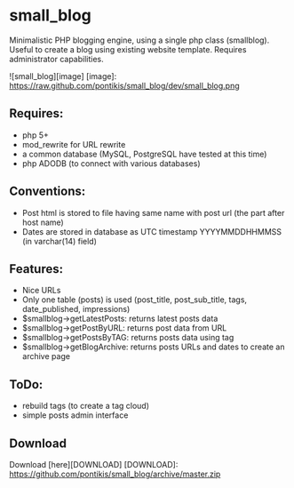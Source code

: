 small_blog
==========

Minimalistic PHP blogging engine, using a single php class (smallblog). Useful to create a blog using existing website template. Requires administrator capabilities.


![small_blog][image]
[image]: https://raw.github.com/pontikis/small_blog/dev/small_blog.png

Requires:
--------
* php 5+
* mod_rewrite for URL rewrite
* a common database (MySQL, PostgreSQL have tested at this time)
* php ADODB (to connect with various databases)

Conventions:
--------
* Post html is stored to file having same name with post url (the part after host name)
* Dates are stored in database as UTC timestamp YYYYMMDDHHMMSS (in varchar(14) field)

Features:
--------
* Nice URLs
* Only one table (posts) is used (post_title, post_sub_title, tags, date_published, impressions)
* $smallblog->getLatestPosts: returns latest posts data
* $smallblog->getPostByURL: returns post data from URL
* $smallblog->getPostsByTAG: returns posts data using tag
* $smallblog->getBlogArchive: returns posts URLs and dates to create an archive page

ToDo:
-----
* rebuild tags (to create a tag cloud)
* simple posts admin interface

Download
-------
Download [here][DOWNLOAD]
[DOWNLOAD]: https://github.com/pontikis/small_blog/archive/master.zip